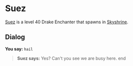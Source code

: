 # Suez



[Suez](/npc/114553) is a level 40 Drake Enchanter that spawns in [Skyshrine](/zone/114).



## Dialog

**You say:** `hail`



>**Suez says:** Yes? Can't you see we are busy here.
end
